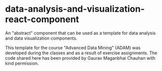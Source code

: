 # data-analysis-and-visualization-react-component
An "abstract" component that can be used as a template for data analysis and
data visualization components.

This template for the course "Advanced Data Mining" (ADAM) was developed during
the classes and as a result of exercise assignments. The code shared here has
been provided by Gaurav Maganbhai Chauhan with kind permission. 
